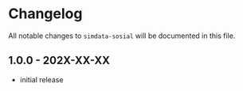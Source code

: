 # Changelog

All notable changes to `simdata-sosial` will be documented in this file.

## 1.0.0 - 202X-XX-XX

- initial release
